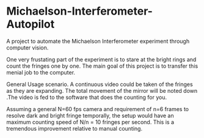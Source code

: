 # Michaelson-Interferometer-Autopilot
A project to automate the Michaelson Interferometer experiment through computer vision.

One very frustating part of the experiment is to stare at the bright rings and count the fringes one by one.
The main goal of this project is to transfer this menial job to the computer.

General Usage scenario.
A continuous video could be taken of the fringes as they are expanding. The total movement of the mirror will be noted down .The video is fed to the software that does the counting for you.

Assuming a general  N=60 fps camera and requirement of n=6 frames to resolve dark and bright fringe temporally, the setup would have an maximum counting speed of  N/n = 10 fringes per second. This is a tremendous improvement relative to manual counting.
